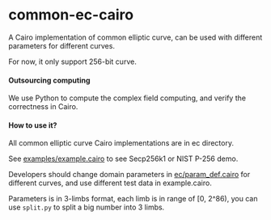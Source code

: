# common-ec-cairo

A Cairo implementation of common elliptic curve, can be used with different parameters for different curves.

For now, it only support 256-bit curve. 

#### Outsourcing computing

We use Python to compute the complex field computing, and verify the correctness in Cairo. 

#### How to use it?

All common elliptic curve Cairo implementations are in ec directory.

See [examples/example.cairo](examples/example.cairo) to see Secp256k1 or NIST P-256 demo.

Developers should change domain parameters in [ec/param_def.cairo](ec/param_def.cairo) for different curves, and use different test data in example.cairo.

Parameters is in 3-limbs format, each limb is in range of [0, 2^86), you can use `split.py` to split a big number into 3 limbs.